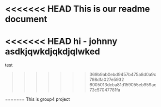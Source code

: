 <<<<<<< HEAD
This is our readme document
=======
<<<<<<< HEAD
hi - johnny asdkjqwkdjqkdjqlwked
=======
test
>>>>>>> 369b9ab0ebd9457b475a8d0a9c798dfa027e5932
>>>>>>> 6005013dcba81d159055eb959ac73c57047781fa

=======
This is group4 project

